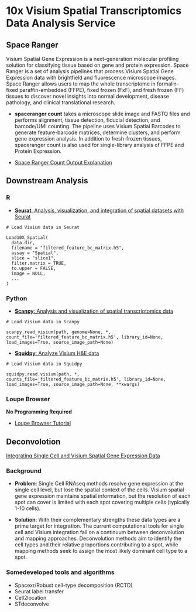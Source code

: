 

# 10x Visium Spatial Transcriptomics  Data Analysis Service


## Space Ranger 

Visium Spatial Gene Expression is a next-generation molecular profiling solution for classifying tissue based on gene and protein expression. Space Ranger is a set of analysis pipelines that process Visium Spatial Gene Expression data with brightfield and fluorescence microscope images. Space Ranger allows users to map the whole transcriptome in formalin- fixed paraffin-embedded (FFPE), fixed frozen (FxF), and fresh frozen (FF) tissues to discover novel insights into normal development, disease pathology, and clinical translational research.

- **spaceranger count** takes a microscope slide image and FASTQ files and performs alignment, tissue detection, fiducial detection, and barcode/UMI counting. The pipeline uses Visium Spatial Barcodes to generate feature-barcode matrices, determine clusters, and perform gene expression analysis. In addition to fresh-frozen tissues, spaceranger count is also used for single-library analysis of FFPE and Protein Expression.

- [Space Ranger Count Output Explanation](https://github.com/Margery0011/Visium_CSO_Service/blob/main/visium_output.md)


## Downstream Analysis

### R

- [**Seurat**: Analysis, visualization, and integration of spatial datasets with Seurat
](https://satijalab.org/seurat/articles/spatial_vignette.html)

```
# Load Visium data in Seurat

Load10X_Spatial(
  data.dir,
  filename = "filtered_feature_bc_matrix.h5",
  assay = "Spatial",
  slice = "slice1",
  filter.matrix = TRUE,
  to.upper = FALSE,
  image = NULL,
  ...
)

```

### Python

- [**Scanpy**: Analysis and visualization of spatial transcriptomics data](https://scanpy-tutorials.readthedocs.io/en/latest/spatial/basic-analysis.html)

```
# Load Visium data in Scanpy

scanpy.read_visium(path, genome=None, *, count_file='filtered_feature_bc_matrix.h5', library_id=None, load_images=True, source_image_path=None)
```
-  [**Squidpy**: Analyze Visium H&E data](https://squidpy.readthedocs.io/en/stable/notebooks/tutorials/tutorial_visium_hne.html)

```
# Load Visium data in Squidpy

squidpy.read.visium(path, *, counts_file='filtered_feature_bc_matrix.h5', library_id=None, load_images=True, source_image_path=None, **kwargs)

```

### Loupe Browser

**No Programming Required**
- [Loupe Browser Tutorial](https://www.10xgenomics.com/support/software/loupe-browser/tutorials/introduction/lb-navigation-for-spatial)

## Deconvolotion

[Integrating Single Cell and Visium Spatial Gene Expression Data](https://www.10xgenomics.com/resources/analysis-guides/integrating-single-cell-and-visium-spatial-gene-expression-data)

### Background

- **Problem**: Single Cell RNAseq methods resolve gene expression at the single cell level, but lose the spatial context of the cells. Visium spatial gene expression maintains spatial information, but the resolution of each spot can cover is limited with each spot covering multiple cells (typically 1-10 cells).
  
- **Solution**: With their complementary strengths these data types are a prime target for integration. The current computational tools for single cell and Visium integration fall on a continuum between deconvolution and mapping approaches. Deconvolution methods aim to identify the cell types and their relative proportions contributing to a spot, while mapping methods seek to assign the most likely dominant cell type to a spot.

### Somedeveloped tools and algorithms

- Spacexr/Robust cell-type decomposition (RCTD)
- Seurat label transfer
- Cell2location
- STdeconvolve
